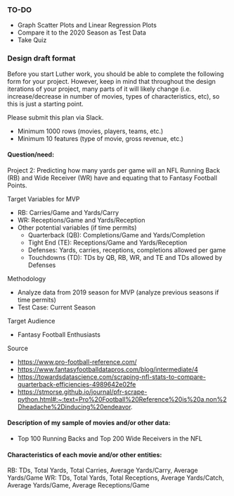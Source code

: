### TO-DO
- Graph Scatter Plots and Linear Regression Plots 
- Compare it to the 2020 Season as Test Data
- Take Quiz 

### Design draft format

Before you start Luther work, you should be able to complete the following form for your project. However, keep in mind that throughout the design iterations of your project, many parts of it will likely change (i.e. increase/decrease in number of movies, types of characteristics, etc), so this is just a starting point.

Please submit this plan via Slack.

- Minimum 1000 rows (movies, players, teams, etc.)
- Minimum 10 features (type of movie, gross revenue, etc.)

#### Question/need:
Project 2: Predicting how many yards per game will an NFL Running Back (RB) and Wide Receiver (WR) have and equating that to Fantasy Football Points.

 Target Variables for MVP
 - RB: Carries/Game and Yards/Carry
 - WR: Receptions/Game and Yards/Reception
 - Other potential variables (if time permits)
    - Quarterback (QB): Completions/Game and Yards/Completion
    - Tight End (TE): Receptions/Game and Yards/Reception
    - Defenses: Yards, carries, receptions, completions allowed per game
    - Touchdowns (TD): TDs by QB, RB, WR, and TE and TDs allowed by Defenses

Methodology
- Analyze data from 2019 season for MVP (analyze previous seasons if time permits)
- Test Case: Current Season

Target Audience
- Fantasy Football Enthusiasts

Source
- https://www.pro-football-reference.com/ 
- https://www.fantasyfootballdatapros.com/blog/intermediate/4
- https://towardsdatascience.com/scraping-nfl-stats-to-compare-quarterback-efficiencies-4989642e02fe
- https://stmorse.github.io/journal/pfr-scrape-python.html#:~:text=Pro%20Football%20Reference%20is%20a,non%2Dheadache%2Dinducing%20endeavor. 


#### Description of my sample of movies and/or other data:
- Top 100 Running Backs and Top 200 Wide Receivers in the NFL

#### Characteristics of each movie and/or other entities:
RB: TDs, Total Yards, Total Carries, Average Yards/Carry, Average Yards/Game
WR: TDs, Total Yards, Total Receptions, Average Yards/Catch, Average Yards/Game, Average Receptions/Game